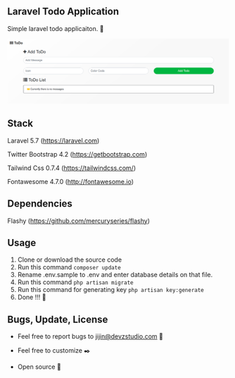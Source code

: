 ## Laravel Todo Application

Simple laravel todo applicaiton. 🚀

[![Laravel ToDo Application](https://github.com/PJijin/Laravel-Todo-Application/blob/master/preview.png?raw=true "Laravel ToDo Application")]()


## Stack
Laravel 5.7 (https://laravel.com)

Twitter Bootstrap 4.2 (https://getbootstrap.com)

Tailwind Css 0.7.4 (https://tailwindcss.com/)

Fontawesome 4.7.0 (http://fontawesome.io)


## Dependencies

Flashy (https://github.com/mercuryseries/flashy)

## Usage

1. Clone or download the source code
2. Run this command
    `composer update`
3. Rename .env.sample to .env and enter database details on that file.
4. Run this command
    `php artisan migrate`
5. Run this command for generating key
     `php artisan key:generate`
6. Done !!! 🥳  


## Bugs, Update, License

- Feel free to report bugs to jijin@devzstudio.com 🐞

- Feel free to customize ✒️

- Open source 🎉
